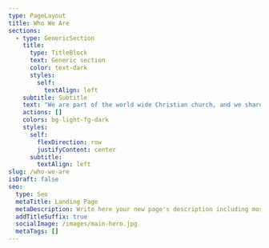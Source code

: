 ```yaml
---
type: PageLayout
title: Who We Are
sections:
  - type: GenericSection
    title:
      type: TitleBlock
      text: Generic section
      color: text-dark
      styles:
        self:
          textAlign: left
    subtitle: Subtitle
    text: "We are part of the world wide Christian church, and we share many beliefs and practices with other Christians around the world.\n\nThe church is not so much a particular place or building, but rather a family of believers, committed to Christ, to one another and to the service of God in the world.\n\nWe put a great emphasis on family in our church.\_ We are here to support and encourage each other in many different situations. \nIn this family everybody is equal; everybody has a part to play in the service of God. There is no hierarchy; each takes their place according to their gifts and calling.\n\nThis could be in teaching or preaching, caring or serving, praying or administration. Each and every one is encouraged to find out what their role is in the church.\n\nAll decisions are made by all members of the church.\nWe don’t have any paid members; anyone can preach and teach.\_ Everyone who teaches in Sunday School is DBS checked and we have a dedicated safeguarding team.\t\n\nWe are a registered charity\n\n\n\n\nWe are part of the worldwide Christadelphian community.\n\nBeing a Christadelphian is just one of many ways of being a Christian. Jesus is clear that there is only one way for us to receive the eternal life so freely offered by God, and that is by trusting in Jesus Christ who is the Way, the Truth and the Life. (John chapter 14 verse 6)\n\nWe are encouraged to share our faith with others, but we would never be dogmatic, or insistent that visitors agree with us.\_ We will happily discuss and are interested to hear your views.\_\n\n\n\n\nOUR CORE BELIEFS\n\nWe believe that ….\n\n·\_ \tGod is the creator of all things.\_ He is ever present and all powerful\n \_ \_ \t\n\n·\_ \tJesus is the son of God.\_ Mary was chosen by God to be Jesus’s mother.\_ Jesus’s father is divine; his mother, human.\_ He therefore is Son of God and Son of Man.\n\n\n\n\n·\_ \tas Son of Man, Jesus was mortal and prone to sin as we all are.\_ Instead, he always chose God’s way and remained sinless.\n\_\_\n\n·\_ \tthe Holy Spirit is God’s power, through which he works\n\n\n\n\n·\_ \tthe Bible is the inspired word of God.\_ From its pages we learn about Jesus Christ and how he wants us to live as his disciples.\n\n\n\n\n·\_ \tbaptism (full immersion in water) symbolises an person’s desire to die to self and rise to a new life, living for Christ.\_ To be able to say “I believe Jesus is Lord” requires understanding.\_ Baptism is for those who desire to make this confession for themselves.\n\n\n\n\n·\_ \tfreedom of thought is encouraged. A free faith, is a truth faith, lived through conviction and dedication to declaring the truth of the Bible.\n\n\n\n\n·\_ \twe are mortal – when we die we will cease to exist\n\n\n\n\n·\_ \twe are sinful – we naturally do things that don’t please God, but despite our sinful nature, God has given us a way to be forgiven, to be part of His plan, and to live with Him forever\n\n\n\n\n·\_ \tJesus is the way that\_ – through his sinless life, death and resurrection - we can be saved\n\n\n\n\n·\_ \tsince Jesus’ death and resurrection, he has been living and working with God in heaven\n\n\n\n\n·\_ \tJesus will return to set up God’s Kingdom which will fill the whole earth\n\n\n\n\n·\_ \tin the Kingdom of God there will be no more death, and the world will be filled with God’s glory!\n\nWhy Be Baptised?\n\nJesus Christ commands his followers to be baptised. He instructed his disciples to, ‘go and make disciples of all nations, baptising them in the name of the Father, the Son and the Holy Spirit. (Matthew chapter 28 verse 19).\n\n Baptism is a vital step on the journey of faith because in it:\n\n· \_ \twe follow the example of Jesus, who was baptised by John the Baptist because, ‘it is right to do all that God requires’ (Matthew chapter 3 verse 15).\n\n\n\n\n· \_ \twe continue the practice of the first Christians who baptised all who responded to the preaching of the gospel (see Acts chapter 2 verses 37-41)\n\n\n\n\n· \_ \tbaptism symbolises our participation in the death and resurrection of Jesus Christ and in it we testify that our lives are now under his authority (see Romans chapter 6 verses 1-11).\n\n\n\n\nIn this act we declare our faith in Christ and our commitment to live a new life in his Holy Spirit.\n\n\n\n\nBreaking Bread together ...\n\nThe simple act of sharing bread and wine together is central to most Christian churches and is called communion.\n\nFor us this serves as the focal point of our service each Sunday. As we pray and worship together, we remember how our Lord Jesus Christ gave his life for each and every one of us.\_\_\n\nThe bread reminds us that Jesus gave his body on the cross for our sakes. We remember how Jesus said, “This is my body, which is broken for you.” when he shared the last supper with his disciples.\n\nAfter we have eaten some bread, we take a sip of wine, just as Jesus and his friends did. We remember how he said, “This cup is the New Covenant in my blood, which is poured out for you.” It reminds us that Jesus gave his life for our sake: his blood was the cost of our forgiveness.\n\n\n"
    actions: []
    colors: bg-light-fg-dark
    styles:
      self:
        flexDirection: row
        justifyContent: center
      subtitle:
        textAlign: left
slug: /who-we-are
isDraft: false
seo:
  type: Seo
  metaTitle: Landing Page
  metaDescription: Write here your new page's description including most relevant keywords.
  addTitleSuffix: true
  socialImage: /images/main-hero.jpg
  metaTags: []
---
```

